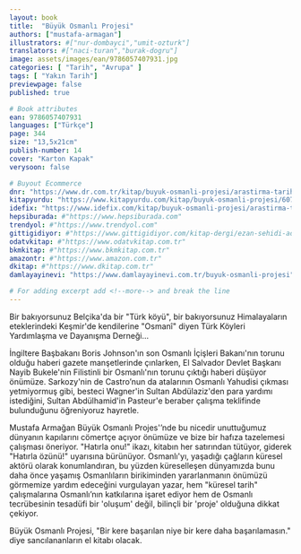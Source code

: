 ```yaml
---
layout: book
title:  "Büyük Osmanlı Projesi"
authors: ["mustafa-armagan"]
illustrators: #["nur-dombayci","umit-ozturk"]
translators: #["naci-turan","burak-dogru"]
image: assets/images/ean/9786057407931.jpg
categories: [ "Tarih", "Avrupa" ]
tags: [ "Yakın Tarih"]
previewpage: false
published: true

# Book attributes
ean: 9786057407931
languages: ["Türkçe"]
page: 344
size: "13,5x21cm"
publish-number: 14
cover: "Karton Kapak"
verysoon: false

# Buyout Ecommerce
dnr: "https://www.dr.com.tr/kitap/buyuk-osmanli-projesi/arastirma-tarih/tarih/osmanli-tarihi/urunno=0001962691001"
kitapyurdu: "https://www.kitapyurdu.com/kitap/buyuk-osmanli-projesi/607781.html&filter_name=B%C3%BCy%C3%BCk+Osmanl%C4%B1+Projesi"
idefix: "https://www.idefix.com/kitap/buyuk-osmanli-projesi/arastirma-tarih/tarih/osmanli-tarihi/urunno=0001962691001"
hepsiburada: #"https://www.hepsiburada.com"
trendyol: #"https://www.trendyol.com"
gittigidiyor: #"https://www.gittigidiyor.com/kitap-dergi/ezan-sehidi-adnan-menderes_pdp_732728793"
odatvkitap: #"https://www.odatvkitap.com.tr"
bkmkitap: #"https://www.bkmkitap.com.tr"
amazontr: #"https://www.amazon.com.tr"
dkitap: #"https://www.dkitap.com.tr"
damlayayinevi: "https://www.damlayayinevi.com.tr/buyuk-osmanli-projesi"

# For adding excerpt add <!--more--> and break the line
---
```

Bir bakıyorsunuz Belçika'da bir "Türk köyü", bir bakıyorsunuz Himalayaların eteklerindeki Keşmir'de kendilerine "Osmanî" diyen Türk Köyleri Yardımlaşma ve Dayanışma Derneği... 
<!--more-->

İngiltere Başbakanı Boris Johnson'ın son Osmanlı İçişleri Bakanı'nın torunu olduğu haberi gazete manşetlerinde çınlarken, El Salvador Devlet Başkanı Nayib Bukele'nin Filistinli bir Osmanlı'nın torunu çıktığı haberi düşüyor önümüze.
Sarkozy'nin de Castro’nun da atalarının Osmanlı Yahudisi çıkması yetmiyormuş gibi, besteci Wagner'in Sultan Abdülaziz'den para yardımı istediğini, Sultan Abdülhamid'in Pasteur'e beraber çalışma teklifinde bulunduğunu öğreniyoruz hayretle.

Mustafa Armağan Büyük Osmanlı Projes'’nde bu nicedir unuttuğumuz dünyanın kapılarını cömertçe açıyor önümüze ve bize bir hafıza tazelemesi çalışması öneriyor.
"Hatırla onu!" ikazı, kitabın her satırından tütüyor, giderek "Hatırla özünü!" uyarısına bürünüyor.
Osmanlı'yı, yaşadığı çağların küresel aktörü olarak konumlandıran, bu yüzden küreselleşen dünyamızda bunu daha önce yaşamış Osmanlıların birikiminden yararlanmanın önümüzü görmemize yardım edeceğini vurgulayan yazar, hem "küresel tarih" çalışmalarına Osmanlı’nın katkılarına işaret ediyor hem de Osmanlı tecrübesinin tesadüfi bir 'oluşum' değil, bilinçli bir 'proje' olduğuna dikkat çekiyor.

Büyük Osmanlı Projesi, "Bir kere başarılan niye bir kere daha başarılamasın." diye sancılananların el kitabı olacak.
